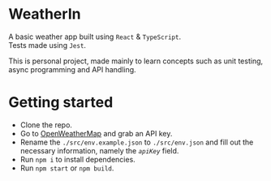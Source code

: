 # WeatherIn

A basic weather app built using `React` & `TypeScript`.  
Tests made using `Jest`.

This is personal project, made mainly to learn concepts such as unit testing, async programming and API handling.

# Getting started

- Clone the repo.
- Go to [OpenWeatherMap](https://home.openweathermap.org/api_keys) and grab an API key.
- Rename the `./src/env.example.json` to `./src/env.json` and fill out the necessary information, namely the *`apiKey`* field.
- Run `npm i` to install dependencies.
- Run `npm start` or `npm build`.
